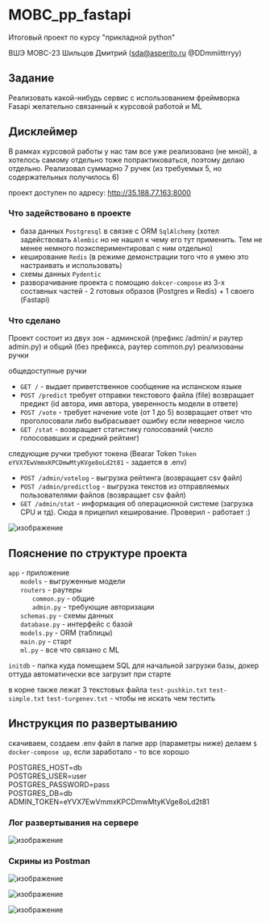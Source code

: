 # MOBC_pp_fastapi
Итоговый проект по курсу "прикладной python"

ВШЭ МОВС-23 Шильцов Дмитрий (sda@asperito.ru @DDmmiittrryy)

## Задание 
Реализовать какой-нибудь сервис с использованием фреймворка Fasapi желательно связанный к курсовой работой и ML

## Дисклеймер
В рамках курсовой работы у нас там все уже реализовано (не мной), а хотелось самому отдельно тоже попрактиковаться, поэтому делаю отдельно.
Реализовал суммарно 7 ручек (из требуемых 5, но содержательных получилось 6)

проект доступен по адресу: http://35.188.77.163:8000

### Что задействовано в проекте
- база данных `Postgresql` в связке с ORM `SqlAlchemy` (хотел задействовать `Alembic` но не нашел к чему его тут применить. Тем не менее немного поэкспериментировал с ним отдельно)
- кеширование `Redis` (в режиме демонстрации того что я умею это настраивать и использовать)
- схемы данных `Pydentic`
- разворачивание проекта с помощию `dokcer-compose` из 3-х составных частей - 2  готовых образов (Postgres и Redis) + 1 своего (Fastapi)

### Что сделано
Проект состоит из двух зон - админской (префикс /admin/ и раутер admin.py) и общий (без префикса, раутер common.py)
реализованы ручки

общедоступные ручки
- `GET /` - выдает приветственное сообщение на испанском языке
- `POST /predict` требует отправки текстового файла (file) возвращает предикт (id автора, имя автора, уверенность модели в ответе)
- `POST /vote` - требует начение vote (от 1 до 5) возвращает ответ что проголосовали либо выбрасывает ошибку если неверное число
- `GET /stat` - возвращает статистику голосований (число голосовавших и средний рейтинг)

следующие ручки требуют токена (Bearar Token `Token` `eYVX7EwVmmxKPCDmwMtyKVge8oLd2t81` - задается в .env)
- `POST /admin/votelog` - выгрузка рейтинга (возвращает csv файл)
- `POST /admin/predictlog` - выгрузка текстов из отправляемых пользователями файлов (возвращает csv файл)
- `GET /admin/stat` - информация об операционной системе (загрузка CPU и тд). Сюда я прицепил кеширование. Проверил  - работает :)

![изображение](https://github.com/shiltsov/MOBC_pp_fastapi/assets/54742337/3d13c676-87d8-4b82-b0da-06884764a2fa)


## Пояснение по структуре проекта

`app` - приложение<br>
&nbsp;&nbsp;&nbsp;&nbsp;&nbsp;&nbsp;`models` - выгруженные модели<br>
&nbsp;&nbsp;&nbsp;&nbsp;&nbsp;&nbsp;`routers` - раутеры<br>
&nbsp;&nbsp;&nbsp;&nbsp;&nbsp;&nbsp;&nbsp;&nbsp;&nbsp;&nbsp;&nbsp;&nbsp;`common.py` - общие<br>
&nbsp;&nbsp;&nbsp;&nbsp;&nbsp;&nbsp;&nbsp;&nbsp;&nbsp;&nbsp;&nbsp;&nbsp;`admin.py` - требующие авторизации <br>
&nbsp;&nbsp;&nbsp;&nbsp;&nbsp;&nbsp;`schemas.py` - схемы данных<br>
&nbsp;&nbsp;&nbsp;&nbsp;&nbsp;&nbsp;`database.py` - интерфейс с базой<br>
&nbsp;&nbsp;&nbsp;&nbsp;&nbsp;&nbsp;`models.py` - ORM (таблицы)<br>
&nbsp;&nbsp;&nbsp;&nbsp;&nbsp;&nbsp;`main.py` - старт<br>
&nbsp;&nbsp;&nbsp;&nbsp;&nbsp;&nbsp;`ml.py` - все что связано с ML<br>

`initdb` - папка куда помещаем SQL для начальной загрузки базы, докер оттуда автоматически все загрузит при старте

в корне также лежат 3 текстовых файла `test-pushkin.txt` `test-simple.txt` `test-turgenev.txt` - чтобы не искать чем тестить

## Инструкция по развертыванию

скачиваем, создаем .env файл в папке app (параметры ниже) делаем `$ docker-compose up`, если заработало - то все хорошо

POSTGRES_HOST=db<br>
POSTGRES_USER=user<br>
POSTGRES_PASSWORD=pass<br>
POSTGRES_DB=db<br>
ADMIN_TOKEN=eYVX7EwVmmxKPCDmwMtyKVge8oLd2t81<br>

### Лог развертывания на сервере

![изображение](https://github.com/shiltsov/MOBC_pp_fastapi/assets/54742337/539fa820-8ed8-4d10-81ce-65ffd3ec103a)

### Скрины из Postman 

![изображение](https://github.com/shiltsov/MOBC_pp_fastapi/assets/54742337/eb554fee-8f81-44a2-81d8-4df2e54e84d9)

![изображение](https://github.com/shiltsov/MOBC_pp_fastapi/assets/54742337/c9ba5db3-d0aa-4ecb-bf3c-6fdade6d76a1)

![изображение](https://github.com/shiltsov/MOBC_pp_fastapi/assets/54742337/dcab9f92-6f95-4da9-b73a-76a5bf9c4579)


